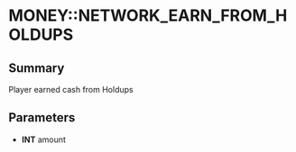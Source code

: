 # MONEY::NETWORK_EARN_FROM_HOLDUPS

## Summary
Player earned cash from Holdups

## Parameters
* **INT** amount
